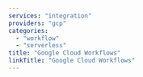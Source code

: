 ```yaml
---
services: "integration"
providers: "gcp"
categories:
  - "workflow"
  - "serverless"
title: "Google Cloud Workflows"
linkTitle: "Google Cloud Workflows"
---
```

